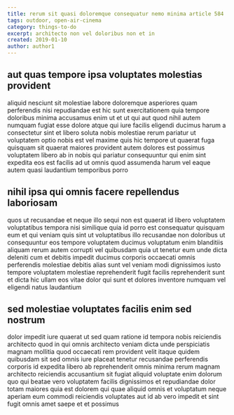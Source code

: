 ```yaml
---
title: rerum sit quasi doloremque consequatur nemo minima article 584
tags: outdoor, open-air-cinema
category: things-to-do
excerpt: architecto non vel doloribus non et in
created: 2019-01-10
author: author1
---
```


## aut quas tempore ipsa voluptates molestias provident

aliquid nesciunt sit molestiae labore doloremque asperiores quam perferendis nisi repudiandae est hic sunt exercitationem quia tempore doloribus minima accusamus enim ut et ut qui aut quod nihil autem numquam fugiat esse dolore atque qui iure facilis eligendi ducimus harum a consectetur sint et libero soluta nobis molestiae rerum pariatur ut voluptatem optio nobis est vel maxime quis hic tempore ut quaerat fuga quisquam sit quaerat maiores provident autem dolores est possimus voluptatem libero ab in nobis qui pariatur consequuntur qui enim sint expedita eos est facilis ad ut omnis quod assumenda harum vel eaque autem quasi laudantium temporibus porro

## nihil ipsa qui omnis facere repellendus laboriosam

quos ut recusandae et neque illo sequi non est quaerat id libero voluptatem voluptatibus tempora nisi similique quia id porro est consequatur quisquam eum et qui veniam quis sint ut voluptatibus illo recusandae non doloribus ut consequuntur eos tempore voluptatem ducimus voluptatum enim blanditiis aliquam rerum autem corrupti vel quibusdam quia ut tenetur eum unde dicta deleniti cum et debitis impedit ducimus corporis occaecati omnis perferendis molestiae debitis alias sunt vel veniam modi dignissimos iusto tempore voluptatem molestiae reprehenderit fugit facilis reprehenderit sunt et dicta hic ullam eos vitae dolor qui sunt et dolores inventore numquam vel eligendi natus laudantium

## sed molestiae voluptates facilis enim sed nostrum

dolor impedit iure quaerat ut sed quam ratione id tempora nobis reiciendis architecto quod in qui omnis architecto veniam dicta unde perspiciatis magnam mollitia quod occaecati rem provident velit itaque quidem quibusdam sit sed omnis iure placeat tenetur recusandae perferendis corporis id expedita libero ab reprehenderit omnis minima rerum magnam architecto reiciendis accusantium sit fugiat aliquid voluptate enim dolorum quo qui beatae vero voluptatem facilis dignissimos et repudiandae dolor totam maiores quia est dolorem qui quae aliquid omnis et voluptatum neque aperiam eum commodi reiciendis voluptates aut id ab vero impedit et sint fugit omnis amet saepe et et possimus
